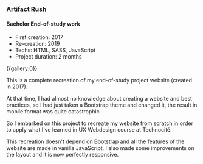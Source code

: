 ### Artifact Rush
#### Bachelor End-of-study work

* First creation: 2017
* Re-creation: 2019
* Techs: HTML, SASS, JavaScript
* Project duration: 2 months

{{gallery:0}}

This is a complete recreation of my end-of-study project website (created in 2017).

At that time, I had almost no knowledge about creating a website and best practices, so I had just taken a Bootstrap theme and changed it, the result in mobile format was quite catastrophic.

So I embarked on this project to recreate my website from scratch in order to apply what I've learned in UX Webdesign course at Technocité.

This recreation doesn't depend on Bootstrap and all the features of the website are made in vanilla JavaScript. I also made some improvements on the layout and it is now perfectly responsive.
